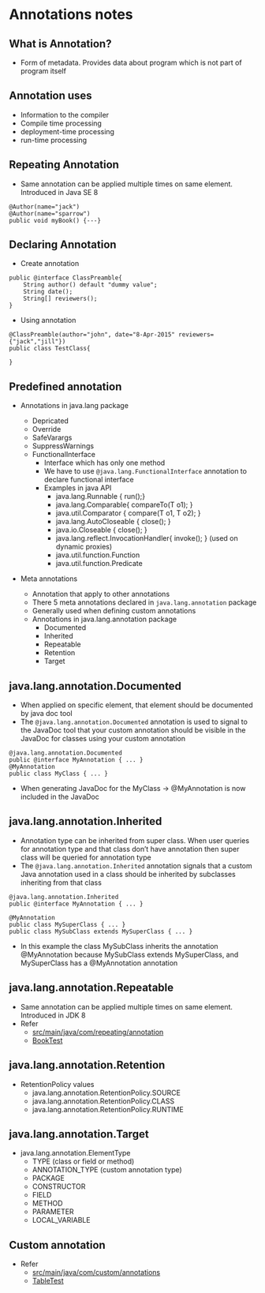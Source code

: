 # Annotations notes

## What is Annotation?
* Form of metadata. Provides data about program which is not part of program itself

## Annotation uses
* Information to the compiler
* Compile time processing
* deployment-time processing
* run-time processing

## Repeating Annotation
* Same annotation can be applied multiple times on same element. Introduced in Java SE 8
```
@Author(name="jack")
@Author(name="sparrow")
public void myBook() {---}
```

## Declaring Annotation
* Create annotation
```
public @interface ClassPreamble{
	String author() default "dummy value";
	String date();
	String[] reviewers();
}
```
* Using annotation
```
@ClassPreamble(author="john", date="8-Apr-2015" reviewers={"jack","jill"})
public class TestClass{

}
```

## Predefined annotation
* Annotations in java.lang package
	* Depricated
	* Override
	* SafeVarargs
	* SuppressWarnings
	* FunctionalInterface
		* Interface which has only one method
		* We have to use `@java.lang.FunctionalInterface` annotation to declare functional interface
		* Examples in java API
			* java.lang.Runnable { run();}
			* java.lang.Comparable{ compareTo(T o1); }
			* java.util.Comparator { compare(T o1, T o2); }
			* java.lang.AutoCloseable { close(); }
			* java.io.Closeable { close(); }
			* java.lang.reflect.InvocationHandler{ invoke(); } (used on dynamic proxies)
			* java.util.function.Function
			* java.util.function.Predicate
			
* Meta annotations
	* Annotation that apply to other annotations
	* There 5 meta annotations declared in `java.lang.annotation` package
	* Generally used when defining custom annotations
	* Annotations in java.lang.annotation package
		* Documented
		* Inherited
		* Repeatable
		* Retention
		* Target
		
## java.lang.annotation.Documented
* When applied on specific element, that element should be documented by java doc tool
* The `@java.lang.annotation.Documented` annotation is used to signal to the JavaDoc tool that your custom annotation should be visible in the JavaDoc for classes using your custom annotation
```
@java.lang.annotation.Documented
public @interface MyAnnotation { ... }
@MyAnnotation
public class MyClass { ... }
```
* When generating JavaDoc for the MyClass -> @MyAnnotation is now included in the JavaDoc

## java.lang.annotation.Inherited
* Annotation type can be inherited from super class. When user queries for annotation type and that class don’t have annotation then super class will be queried for annotation type
* The `@java.lang.annotation.Inherited` annotation signals that a custom Java annotation used in a class should be inherited by subclasses inheriting from that class
```
@java.lang.annotation.Inherited
public @interface MyAnnotation { ... }

@MyAnnotation
public class MySuperClass { ... }
public class MySubClass extends MySuperClass { ... }
```
* In this example the class MySubClass inherits the annotation @MyAnnotation because MySubClass extends MySuperClass, and MySuperClass has a @MyAnnotation annotation

## java.lang.annotation.Repeatable
* Same annotation can be applied multiple times on same element. Introduced in JDK 8
* Refer 
	* [src/main/java/com/repeating/annotation](src/main/java/com/repeating/annotation)
	* [BookTest](src/test/java/com/repeating/annotation/BookTest.java)
	
## java.lang.annotation.Retention
* RetentionPolicy values
	* java.lang.annotation.RetentionPolicy.SOURCE
	* java.lang.annotation.RetentionPolicy.CLASS
	* java.lang.annotation.RetentionPolicy.RUNTIME
	
## java.lang.annotation.Target
* java.lang.annotation.ElementType
	* TYPE (class or field or method)
	* ANNOTATION_TYPE (custom annotation type)
	* PACKAGE
	* CONSTRUCTOR
	* FIELD
	* METHOD
	* PARAMETER
	* LOCAL_VARIABLE
	
## Custom annotation
* Refer
	* [src/main/java/com/custom/annotations](src/main/java/com/custom/annotations)
	* [TableTest](src/test/java/com/custom/annotations/TableTest.java)
